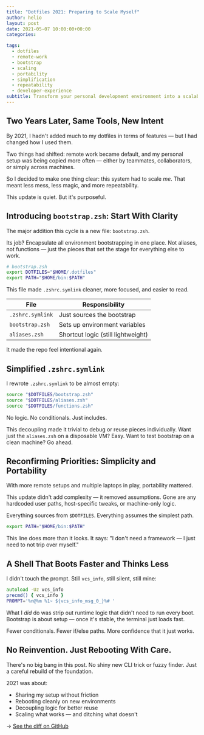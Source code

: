 ```yaml
---
title: "Dotfiles 2021: Preparing to Scale Myself"
author: helio
layout: post
date: 2021-05-07 10:00:00+00:00
categories:

tags:
  - dotfiles
  - remote-work
  - bootstrap
  - scaling
  - portability
  - simplification
  - repeatability
  - developer-experience
subtitle: Transform your personal development environment into a scalable, portable system—with bootstrap clarity, simplified structure, and zero-friction sharing
---
```


## Two Years Later, Same Tools, New Intent

By 2021, I hadn't added much to my dotfiles in terms of features — but I had changed how I used them.

Two things had shifted: remote work became default, and my personal setup was being copied more often — either by teammates, collaborators, or simply across machines.

So I decided to make one thing clear: this system had to scale _me_. That meant less mess, less magic, and more repeatability.

This update is quiet. But it's purposeful.

## Introducing `bootstrap.zsh`: Start With Clarity

The major addition this cycle is a new file: `bootstrap.zsh`.

Its job? Encapsulate all environment bootstrapping in one place. Not aliases, not functions — just the pieces that set the stage for everything else to work.

```zsh
# bootstrap.zsh
export DOTFILES="$HOME/.dotfiles"
export PATH="$HOME/bin:$PATH"
```

This file made `.zshrc.symlink` cleaner, more focused, and easier to read.

| File             | Responsibility                     |
| ---------------- | ---------------------------------- |
| `.zshrc.symlink` | Just sources the bootstrap         |
| `bootstrap.zsh`  | Sets up environment variables      |
| `aliases.zsh`    | Shortcut logic (still lightweight) |

It made the repo feel intentional again.

## Simplified `.zshrc.symlink`

I rewrote `.zshrc.symlink` to be almost empty:

```zsh
source "$DOTFILES/bootstrap.zsh"
source "$DOTFILES/aliases.zsh"
source "$DOTFILES/functions.zsh"
```

No logic. No conditionals. Just includes.

This decoupling made it trivial to debug or reuse pieces individually.
Want just the `aliases.zsh` on a disposable VM? Easy. Want to test bootstrap on a clean machine? Go ahead.

## Reconfirming Priorities: Simplicity and Portability

With more remote setups and multiple laptops in play, portability mattered.

This update didn't add complexity — it removed assumptions. Gone are any hardcoded user paths, host-specific tweaks, or machine-only logic.

Everything sources from `$DOTFILES`. Everything assumes the simplest path.

```zsh
export PATH="$HOME/bin:$PATH"
```

This line does more than it looks. It says: "I don't need a framework — I just need to not trip over myself."

## A Shell That Boots Faster and Thinks Less

I didn't touch the prompt. Still `vcs_info`, still silent, still mine:

```zsh
autoload -Uz vcs_info
precmd() { vcs_info }
PROMPT='%n@%m %1~ ${vcs_info_msg_0_}%# '
```

What I _did_ do was strip out runtime logic that didn't need to run every boot. Bootstrap is about setup — once it's stable, the terminal just loads fast.

Fewer conditionals. Fewer if/else paths. More confidence that it just works.

## No Reinvention. Just Rebooting With Care.

There's no big bang in this post. No shiny new CLI trick or fuzzy finder. Just a careful rebuild of the foundation.

2021 was about:

- Sharing my setup without friction
- Rebooting cleanly on new environments
- Decoupling logic for better reuse
- Scaling what works — and ditching what doesn't

→ [See the diff on GitHub](https://github.com/helmedeiros/dotfiles/compare/f496fe8a1ab4a7a040e825f3b34c7d2d17dcb324...2f3256ec7595f125e946958c6820305fb939943b)
